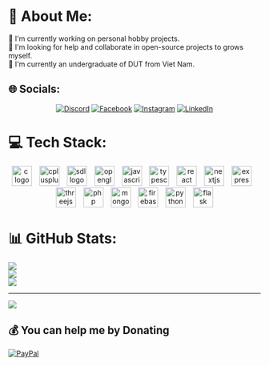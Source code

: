 # 💫 About Me:
🔭 I'm currently working on personal hobby projects.<br>🤝 I'm looking for help and collaborate in open-source projects to grows myself.<br>🌱 I'm currently an undergraduate of DUT from Viet Nam.


## 🌐 Socials:
<div align="middle">

[![Discord](https://img.shields.io/badge/Discord-%237289DA.svg?logo=discord&logoColor=white)](https://discord.gg/huyn_) [![Facebook](https://img.shields.io/badge/Facebook-%231877F2.svg?logo=Facebook&logoColor=white)](https://facebook.com/HuyN.2105) [![Instagram](https://img.shields.io/badge/Instagram-%23E4405F.svg?logo=Instagram&logoColor=white)](https://instagram.com/HuyN.2105) [![LinkedIn](https://img.shields.io/badge/LinkedIn-%230077B5.svg?logo=linkedin&logoColor=white)](https://linkedin.com/in/nguyen-huy-43aa5a323)

</div>

# 💻 Tech Stack:
<div align="middle">
  <img src="https://skillicons.dev/icons?i=c" height="40" alt="c logo"  />
  <img width="7" />
  <img src="https://skillicons.dev/icons?i=cpp" height="40" alt="cplusplus logo"  />
  <img width="7" />
  <img src="https://cdn.jsdelivr.net/gh/devicons/devicon/icons/sdl/sdl-original.svg" height="40" alt="sdl logo"  />
  <img width="7" />
  <img src="https://cdn.jsdelivr.net/gh/devicons/devicon/icons/opengl/opengl-original.svg" height="40" alt="opengl logo"  />
  <img width="7" />
  <img src="https://skillicons.dev/icons?i=js" height="40" alt="javascript logo"  />
  <img width="7" />
  <img src="https://skillicons.dev/icons?i=ts" height="40" alt="typescript logo"  />
  <img width="7" />
  <img src="https://skillicons.dev/icons?i=react" height="40" alt="react logo"  />
  <img width="7" />
  <img src="https://skillicons.dev/icons?i=nextjs" height="40" alt="nextjs logo"  />
  <img width="7" />
  <img src="https://skillicons.dev/icons?i=express" height="40" alt="express logo"  />
  <img width="7" />
  <img src="https://skillicons.dev/icons?i=threejs" height="40" alt="threejs logo"  />
  <img width="7" />
  <img src="https://skillicons.dev/icons?i=php" height="40" alt="php logo"  />
  <img width="7" />
  <img src="https://skillicons.dev/icons?i=mongodb" height="40" alt="mongodb logo"  />
  <img width="7" />
  <img src="https://skillicons.dev/icons?i=firebase" height="40" alt="firebase logo"  />
  <img width="7" />
  <img src="https://skillicons.dev/icons?i=py" height="40" alt="python logo"  />
  <img width="7" />
  <img src="https://skillicons.dev/icons?i=flask" height="40" alt="flask logo"  />
</div>

# 📊 GitHub Stats:
![](https://github-readme-stats.vercel.app/api?username=HuyN2105&theme=one_dark_pro&hide_border=false&include_all_commits=false&count_private=false)<br/>
![](https://github-readme-streak-stats.herokuapp.com/?user=HuyN2105&theme=one_dark_pro&hide_border=false)<br/>
![](https://github-readme-stats.vercel.app/api/top-langs/?username=HuyN2105&theme=one_dark_pro&hide_border=false&include_all_commits=true&count_private=true&layout=compact)

---
[![](https://visitcount.itsvg.in/api?id=HuyN2105&icon=6&color=0)](https://visitcount.itsvg.in)

  ## 💰 You can help me by Donating
  [![PayPal](https://img.shields.io/badge/PayPal-00457C?style=for-the-badge&logo=paypal&logoColor=white)](https://paypal.me/HuyN2105) 
